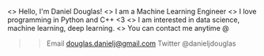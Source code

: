 <> Hello, I'm Daniel Douglas!
<> I am a Machine Learning Engineer
<> I love programming in Python and C++ <3
<> I am interested in data science, machine learning, deep learning.
<> You can contact me anytime @
   >> Email douglas.danielj@gmail.com
   >> Twitter @danieljdouglas
